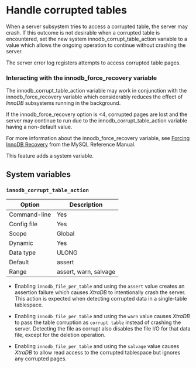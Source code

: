 # Handle corrupted tables

When a server subsystem tries to access a corrupted table,
the server may crash.
If this outcome is not desirable when a corrupted table is encountered,
set the new system innodb_corrupt_table_action variable
to a value which allows the ongoing operation to continue
without crashing the server.

The server error log registers attempts to access corrupted table pages.

### Interacting with the innodb_force_recovery variable

The innodb_corrupt_table_action variable
may work in conjunction with the innodb_force_recovery variable
which considerably reduces
the effect of *InnoDB* subsystems
running in the background.

If the innodb_force_recovery option is <4, corrupted pages are lost and the server may continue to run due to the innodb_corrupt_table_action variable having a non-default value.

For more information about the innodb_force_recovery variable, see [Forcing InnoDB Recovery] from the MySQL Reference Manual.

This feature adds a system variable.


## System variables

### `innodb_corrupt_table_action`

| Option       | Description           |
|--------------|-----------------------|
| Command-line | Yes                   |
| Config file  | Yes                   |
| Scope        | Global                |
| Dynamic      | Yes                   |
| Data type    | ULONG                 |
| Default      | assert                |
| Range        | assert, warn, salvage |

* Enabling `innodb_file_per_table` and using the `assert` value creates an assertion failure which causes *XtraDB* to intentionally crash the server. This action is expected when detecting corrupted data in a single-table tablespace.

* Enabling `innodb_file_per_table` and using the `warn` value causes *XtraDB* to pass the table corruption as `corrupt table` instead of crashing the server. Detecting the file as corrupt also disables the file I/O for that data file, except for the deletion operation.

* Enabling `innodb_file_per_table` and using the `salvage` value causes *XtraDB* to allow read access to the corrupted tablespace but ignores any corrupted pages.

[Forcing InnoDB Recovery]: https://dev.mysql.com/doc/refman/{{vers}}/en/forcing-innodb-recovery.html
